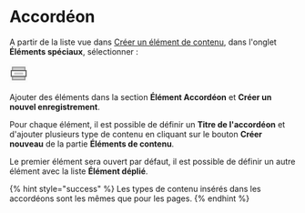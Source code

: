 # Accordéon

A partir de la liste vue dans [Créer un élément de contenu](../creer-un-element-de-contenu.md), dans l'onglet **Éléments spéciaux**, sélectionner : 

![Accord&#xE9;on](../../.gitbook/assets/image.png)

Ajouter des éléments dans la section **Élément Accordéon** et **Créer un nouvel enregistrement**.

Pour chaque élément, il est possible de définir un **Titre de l'accordéon** et d'ajouter plusieurs type de contenu en cliquant sur le bouton **Créer nouveau** de la partie **Éléments de contenu**.

Le premier élément sera ouvert par défaut, il est possible de définir un autre élément avec la liste **Élément déplié**.

{% hint style="success" %}
Les types de contenu insérés dans les accordéons sont les mêmes que pour les pages.
{% endhint %}

